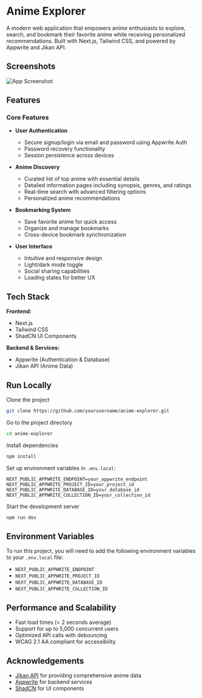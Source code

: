 # Anime Explorer

A modern web application that empowers anime enthusiasts to explore, search, and bookmark their favorite anime while receiving personalized recommendations. Built with Next.js, Tailwind CSS, and powered by Appwrite and Jikan API.

## Screenshots

![App Screenshot](https://via.placeholder.com/468x300?text=App+Screenshot+Here)

## Features

### Core Features

- **User Authentication**

  - Secure signup/login via email and password using Appwrite Auth
  - Password recovery functionality
  - Session persistence across devices

- **Anime Discovery**

  - Curated list of top anime with essential details
  - Detailed information pages including synopsis, genres, and ratings
  - Real-time search with advanced filtering options
  - Personalized anime recommendations

- **Bookmarking System**

  - Save favorite anime for quick access
  - Organize and manage bookmarks
  - Cross-device bookmark synchronization

- **User Interface**
  - Intuitive and responsive design
  - Light/dark mode toggle
  - Social sharing capabilities
  - Loading states for better UX

## Tech Stack

**Frontend:**

- Next.js
- Tailwind CSS
- ShadCN UI Components

**Backend & Services:**

- Appwrite (Authentication & Database)
- Jikan API (Anime Data)

## Run Locally

Clone the project

```bash
git clone https://github.com/yourusername/anime-explorer.git
```

Go to the project directory

```bash
cd anime-explorer
```

Install dependencies

```bash
npm install
```

Set up environment variables in `.env.local`:

```env
NEXT_PUBLIC_APPWRITE_ENDPOINT=your_appwrite_endpoint
NEXT_PUBLIC_APPWRITE_PROJECT_ID=your_project_id
NEXT_PUBLIC_APPWRITE_DATABASE_ID=your_database_id
NEXT_PUBLIC_APPWRITE_COLLECTION_ID=your_collection_id
```

Start the development server

```bash
npm run dev
```

## Environment Variables

To run this project, you will need to add the following environment variables to your `.env.local` file:

- `NEXT_PUBLIC_APPWRITE_ENDPOINT`
- `NEXT_PUBLIC_APPWRITE_PROJECT_ID`
- `NEXT_PUBLIC_APPWRITE_DATABASE_ID`
- `NEXT_PUBLIC_APPWRITE_COLLECTION_ID`

## Performance and Scalability

- Fast load times (< 2 seconds average)
- Support for up to 5,000 concurrent users
- Optimized API calls with debouncing
- WCAG 2.1 AA compliant for accessibility

## Acknowledgements

- [Jikan API](https://jikan.moe/) for providing comprehensive anime data
- [Appwrite](https://appwrite.io/) for backend services
- [ShadCN](https://ui.shadcn.com/) for UI components
